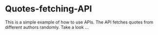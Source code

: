 # Quotes-fetching-API
This is a simple example of how to use APIs. The API fetches quotes from different authors randomly. Take a look ...
